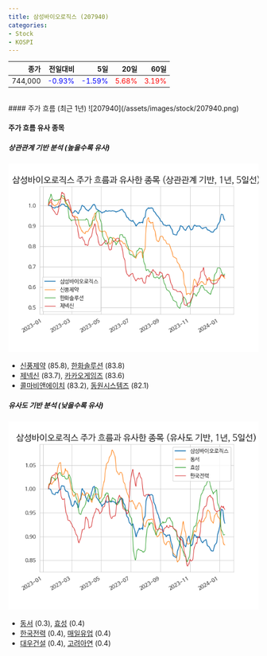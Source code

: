 ```yaml
---
title: 삼성바이오로직스 (207940)
categories:
- Stock
- KOSPI
---
```


|종가|전일대비|5일|20일|60일|
|---:|-------:|--:|---:|---:|
|744,000|<span style="color: blue">-0.93%</span>|<span style="color: blue">-1.59%</span>|<span style="color: red">5.68%</span>|<span style="color: red">3.19%</span>|

<!-- more -->
<br>
#### 주가 흐름 (최근 1년)
![207940](/assets/images/stock/207940.png)


#### 주가 흐름 유사 종목


##### 상관관계 기반 분석 (높을수록 유사)
![207940](/assets/images/stock/207940_corr.png)
- [신풍제약](/019170/) (85.8), [한화솔루션](/009830/) (83.8)
- [제넥신](/095700/) (83.7), [카카오게임즈](/293490/) (83.6)
- [콜마비앤에이치](/200130/) (83.2), [동원시스템즈](/014820/) (82.1)


##### 유사도 기반 분석 (낮을수록 유사)	
![207940](/assets/images/stock/207940_sim.png)
- [동서](/026960/) (0.3), [효성](/004800/) (0.4)
- [한국전력](/015760/) (0.4), [매일유업](/267980/) (0.4)
- [대우건설](/047040/) (0.4), [고려아연](/010130/) (0.4)
